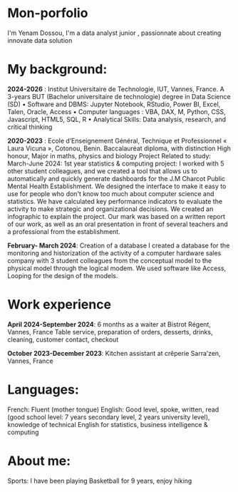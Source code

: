 # Mon-porfolio

I'm Yenam Dossou, I'm a data analyst junior , passionnate about creating innovate data solution


# My background:

**2024-2026** : Institut Universitaire de Technologie, IUT, Vannes, France.
A 3-years BUT (Bachelor universitaire de technologie) degree in Data Science (SD)
•	Software and DBMS: Jupyter Notebook, RStudio, Power BI, Excel, Talen, Oracle, Access 
•	Computer languages : VBA, DAX, M, Python, CSS, Javascript, HTML5, SQL, R
•	Analytical Skills: Data analysis, research, and critical thinking 

**2020-2023** : Ecole d’Enseignement Général, Technique et Professionnel « Laura Vicuna », Cotonou, Benin.
Baccalauréat diploma, with distinction High honour, Major in maths, physics and biology 
Project Related to study:
March-June 2024: 1st year statistics & computing project:
I worked with 5 other student colleagues, and we created a tool that allows us to automatically and quickly generate dashboards for the J.M Charcot Public Mental Health Establishment. We designed the interface to make it easy to use for people who don't know too much about computer science and statistics. We have calculated key performance indicators to evaluate the activity to make strategic and organizational decisions.
We created an infographic to explain the project. Our mark was based on a written report of our work, as well as an oral presentation in front of several teachers and a professional from the establishment.

**February- March 2024**: Creation of a database
I created a database for the monitoring and historization of the activity of a computer hardware sales company with 3 student colleagues from the conceptual model to the physical model through the logical modem. We used software like Access, Looping for the design of the models.

# Work experience 
**April 2024-September 2024**: 6 months as a waiter at Bistrot Régent, Vannes, France
Table service, preparation of orders, desserts, drinks, cleaning, customer contact, checkout  

**October 2023-December 2023**: Kitchen assistant at crêperie Sarra’zen, Vannes, France

# Languages:
French: Fluent (mother tongue)
English: Good level, spoke, written, read (good school level: 7 years secondary level, 2 years university level), knowledge of technical English for statistics, business intelligence & computing

# About me:
Sports: I have been playing Basketball for 9 years, enjoy hiking


